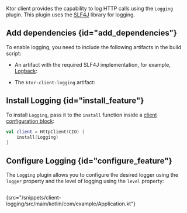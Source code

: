 [//]: # (title: Logging)

<microformat>
<var name="example_name" value="client-logging"/>
<include src="lib.md" include-id="download_example"/>
</microformat>

Ktor client provides the capability to log HTTP calls using the `Logging` plugin. This plugin uses the [SLF4J](http://www.slf4j.org/) library for logging.


## Add dependencies {id="add_dependencies"}
To enable logging, you need to include the following artifacts in the build script:
* An artifact with the required SLF4J implementation, for example, [Logback](https://logback.qos.ch/):
  <var name="group_id" value="ch.qos.logback"/>
  <var name="artifact_name" value="logback-classic"/>
  <var name="version" value="logback_version"/>
  <include src="lib.md" include-id="add_artifact"/>
  
* The `ktor-client-logging` artifact:
  <var name="artifact_name" value="ktor-client-logging"/>
  <include src="lib.md" include-id="add_ktor_artifact"/>
  

## Install Logging {id="install_feature"}
To install `Logging`, pass it to the `install` function inside a [client configuration block](client.md#configure-client):
```kotlin
val client = HttpClient(CIO) {
    install(Logging)
}
```

## Configure Logging {id="configure_feature"}
The `Logging` plugin allows you to configure the desired logger using the `logger` property and the level of logging using the `level` property:
```kotlin
```
{src="/snippets/client-logging/src/main/kotlin/com/example/Application.kt"}